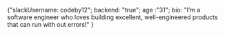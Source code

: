 {"slackUsername:	codeby12";
backend:	"true";
age :"31";
bio:	"I’m a software engineer who loves building excellent, well-engineered products that can run with out errors!"
}
